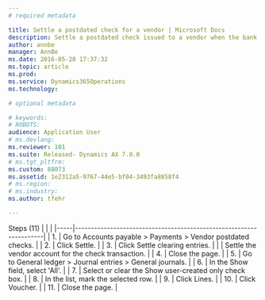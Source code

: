 ```yaml
---
# required metadata

title: Settle a postdated check for a vendor | Microsoft Docs
description: Settle a postdated check issued to a vendor when the bank has cleared the check transaction after the check has been overdue and cleared by the bank. Complete the following procedures before you start this one. 1) Set up postdated checks 2) Register and post a postdated check for a vendor The role of this procedure is Treasurer. This procedure uses the USMF demo company.
author: annbe
manager: AnnBe
ms.date: 2016-05-20 17:37:32
ms.topic: article
ms.prod: 
ms.service: Dynamics365Operations
ms.technology: 

# optional metadata

# keywords: 
# ROBOTS: 
audience: Application User
# ms.devlang: 
ms.reviewer: 101
ms.suite: Released- Dynamics AX 7.0.0
# ms.tgt_pltfrm: 
ms.custom: 88073
ms.assetid: 1e2312a5-9767-44e5-bf04-3493fa8858f4
# ms.region: 
# ms.industry: 
ms.author: tfehr

---
```


Steps (11)
|     |                                                                    |
|-----|--------------------------------------------------------------------|
| 1.  | Go to Accounts payable &gt; Payments &gt; Vendor postdated checks. |
| 2.  | Click Settle.                                                      |
| 3.  | Click Settle clearing entries.                                     |
|     | Settle the vendor account for the check transaction.               |
| 4.  | Close the page.                                                    |
| 5.  | Go to General ledger &gt; Journal entries &gt; General journals.   |
| 6.  | In the Show field, select 'All'.                                   |
| 7.  | Select or clear the Show user-created only check box.              |
| 8.  | In the list, mark the selected row.                                |
| 9.  | Click Lines.                                                       |
| 10. | Click Voucher.                                                     |
| 11. | Close the page.                                                    |



